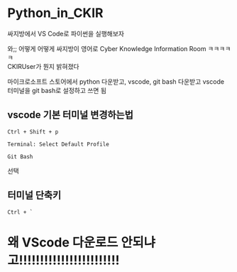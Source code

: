 # Python_in_CKIR
싸지방에서 VS Code로 파이썬을 실행해보자

와;; 어떻게 어떻게 싸지방이 영어로 Cyber Knowledge Information Room ㅋㅋㅋㅋㅋ  
CKIRUser가 뭔지 밝혀졌다   
  
  
  
마이크로소프트 스토어에서 python 다운받고, vscode, git bash 다운받고 vscode 터미널을 git bash로 설정하고 쓰면 됨  

## vscode 기본 터미널 변경하는법  
```
Ctrl + Shift + p
```
```
Terminal: Select Default Profile
```
```
Git Bash
```
선택  


## 터미널 단축키
```
Ctrl + `  
```



# 왜 VScode 다운로드 안되냐고!!!!!!!!!!!!!!!!!!!!!!!!
